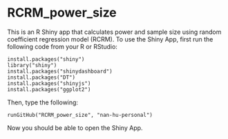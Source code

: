 # RCRM_power_size
This is an R Shiny app that calculates power and sample size using random coefficient regression model (RCRM).
To use the Shiny App, first run the following code from your R or RStudio:
```
install.packages("shiny")
library("shiny")
install.packages("shinydashboard")
install.packages("DT")
install.packages("shinyjs")
install.packages("ggplot2")
```
Then, type the following:
```
runGitHub("RCRM_power_size", "nan-hu-personal")
```
Now you should be able to open the Shiny App.
